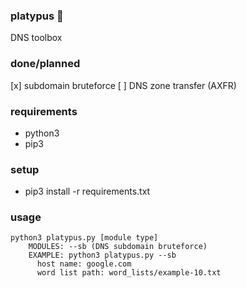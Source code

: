 ### platypus 🦆

DNS toolbox

### done/planned
[x] subdomain bruteforce
[ ] DNS zone transfer (AXFR)

### requirements 
- python3
- pip3

### setup
- pip3 install -r requirements.txt

### usage
```
python3 platypus.py [module type]
    MODULES: --sb (DNS subdomain bruteforce)
    EXAMPLE: python3 platypus.py --sb
      host name: google.com
      word list path: word_lists/example-10.txt
```
